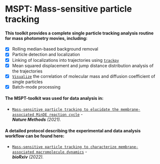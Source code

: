 # MSPT: Mass-sensitive particle tracking

#### This toolkit provides a complete single particle tracking analysis routine for mass photometry movies, including:

- [x] Rolling median-based background removal
- [x] Particle detection and localization
- [x] Linking of localizations into trajectories using [`trackpy`](http://soft-matter.github.io/trackpy/v0.5.0/)
- [x] Mean squared displacement and jump distance distribution analysis of the trajectories
- [x] [`Visualize`](https://github.com/LBL-EESA/fastkde) the correlation of molecular mass and diffusion coefficient of single particles
- [x] Batch-mode processing

#### The MSPT-toolkit was used for data analysis in:
* [`Mass-sensitive particle tracking to elucidate the membrane-associated MinDE reaction cycle`](https://doi.org/10.1038/s41592-021-01260-x) -<br/> _**Nature Methods** (2021)._

#### A detailed protocol describing the experimental and data analysis workflow can be found here:
* [`Mass-sensitive particle tracking to characterize membrane-associated macromolecule dynamics`](https://doi.org/10.1101/2022.01.27.477846) -<br/> _**bioRxiv** (2022)._
